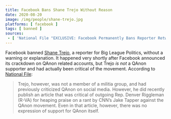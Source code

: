 ```yaml
---
title: Facebook Bans Shane Trejo Without Reason
date: 2020-08-20
image: /img/people/shane-trejo.jpg
platforms: [ facebook ]
tags: [ banned ]
sources:
 - [ 'National File "EXCLUSIVE: Facebook Permanently Bans Reporter Retweeted By Trump In Mass Purge Of Conservative Accounts" by Eduardo Rivero (20 Aug 2020)', 'http://archive.is/t6SPO' ]
---
```


Facebook banned [Shane Trejo](https://bigleaguepolitics.com/author/shane/), a
reporter for Big League Politics, without a warning or explanation. It happened
very shortly after Facebook announced its crackdown on QAnon related accounts,
but Trejo _is not_ a QAnon supporter and had actually been critical of the
movement. According to [National File](http://archive.is/t6SPO#selection-1727.0-1731.221):
> Trejo, however, was not a member of a militia group, and had previously
> criticized QAnon on social media. However, he did recently publish an article
> that was critical of outgoing Rep. Denver Riggleman (R-VA) for heaping praise
> on a rant by CNN’s Jake Tapper against the QAnon movement. Even in that
> article, however, there was no expression of support for QAnon itself.
